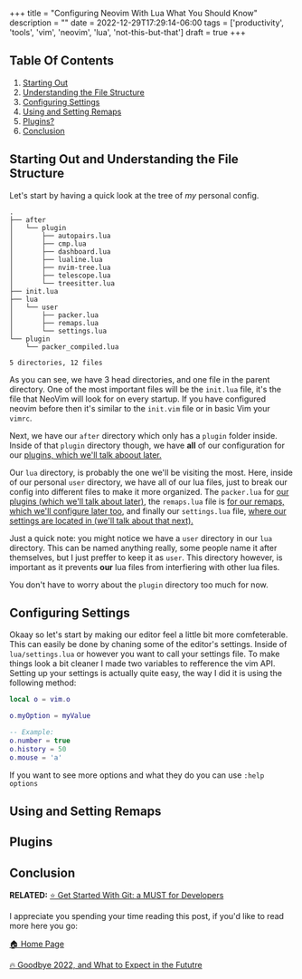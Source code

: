 +++
title = "Configuring Neovim With Lua What You Should Know"
description = ""
date = 2022-12-29T17:29:14-06:00
tags = ['productivity', 'tools', 'vim', 'neovim', 'lua', 'not-this-but-that']
draft = true
+++

## Table Of Contents
1. [Starting Out](#starting-out)
2. [Understanding the File Structure](#understanding-the-file-structure)
3. [Configuring Settings](#configuring-settings)
4. [Using and Setting Remaps](#using-and-setting-remaps)
5. [Plugins?](#plugins)
6. [Conclusion](#conclusion)

## Starting Out and Understanding the File Structure
Let's start by having a quick look at the tree of _my_ personal config.
```
.
├── after
│   └── plugin
│       ├── autopairs.lua
│       ├── cmp.lua
│       ├── dashboard.lua
│       ├── lualine.lua
│       ├── nvim-tree.lua
│       ├── telescope.lua
│       └── treesitter.lua
├── init.lua
├── lua
│   └── user
│       ├── packer.lua
│       ├── remaps.lua
│       └── settings.lua
└── plugin
    └── packer_compiled.lua

5 directories, 12 files
```
As you can see, we have 3 head directories, and one file in the parent directory. One of the most
important files will be the `init.lua` file, it's the file that NeoVim will look for on every
startup. If you have configured neovim before then it's similar to the `init.vim` file or in basic Vim your `vimrc`.

Next, we have our `after` directory which only has a `plugin` folder inside. Inside of that `plugin`
directory though, we have **all** of our configuration for our [plugins, which we'll talk aboout
later.](#plugins)

Our `lua` directory, is probably the one we'll be visiting the most. Here, inside of our personal
`user` directory, we have all of our lua files, just to break our config into different files to make it more organized.
The `packer.lua` for [our plugins (which we'll talk about later)](#plugins), the `remaps.lua` file is 
[for our remaps, which we'll configure later too](#using-and-setting-remaps), and finally our `settings.lua` file,
[where our settings are located in (we'll talk about that next).](#configuring-settings)

Just a quick note: you might notice we have a `user` directory in our `lua` directory. This can be
named anything really, some people name it after themselves, but I just preffer to keep it as
`user`. This directory however, is important as it prevents **our** lua files from interfiering with
other lua files.

You don't have to worry about the `plugin`  directory too much for now.

## Configuring Settings
Okaay so let's start by making our editor feel a little bit more comfeterable. This can easily be
done by chaning some of the editor's settings. Inside of `lua/settings.lua` or however you want to
call your settings file. To make things look a bit cleaner I made two variables to refference the
vim API. Setting up your settings is actually quite easy, the way I did it is using the following
method:

```lua
local o = vim.o

o.myOption = myValue

-- Example:
o.number = true
o.history = 50
o.mouse = 'a'
```

If you want to see more options and what they do you can use `:help options`

## Using and Setting Remaps

## Plugins

## Conclusion
**RELATED:** [⭐️ Get Started With Git: a MUST for Developers](https://the-net-blog.netlify.app/post/get-started-with-git/)

I appreciate you spending your time reading this post, if you'd like to read more here you go:

[🏠  Home Page](https://the-net-blog.netlify.app/)

[🔥 Goodbye 2022, and What to Expect in the Fututre](https://the-net-blog.netlify.app/post/goodbye-firebase-hello-supabase/)

